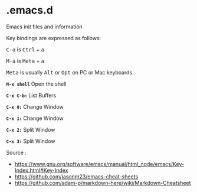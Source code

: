 # .emacs.d
Emacs init files and information

Key bindings are expressed as follows:

<kbd>C-a</kbd> is <kbd>Ctrl</kbd> + <kbd>a</kbd>

<kbd>M-a</kbd> is <kbd>Meta</kbd> + <kbd>a</kbd>

<kbd>Meta</kbd> is usually <kbd>Alt</kbd> or <kbd>Opt</kbd> on PC or Mac keyboards.


<b> `M-x shell` </b> Open the shell

<b> `C-x C-b:` </b>	List Buffers

<b> `C-x 0:` </b>	 	Change Window

<b> `C-x 1:` </b>	 	Change Window

<b> `C-x 2:` </b>	 	Split Window

<b> `C-x 3:` </b>	 	Split Window

Source : 
- https://www.gnu.org/software/emacs/manual/html_node/emacs/Key-Index.html#Key-Index
- https://github.com/jasonm23/emacs-cheat-sheets
- https://github.com/adam-p/markdown-here/wiki/Markdown-Cheatsheet
